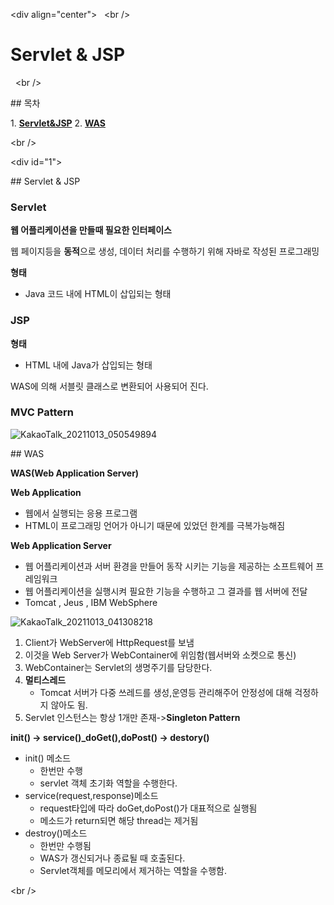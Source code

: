 <div align="center">
  <br />
  <h1> Servlet & JSP </h1>
  <br />
</div>



## 목차


1. [**Servlet&JSP**](#1)
2. [**WAS**](#2)

<br />


<div id="1"></div>

## Servlet & JSP

### Servlet

**웹 어플리케이션을 만들때 필요한 인터페이스**

웹 페이지등을 **동적**으로 생성, 데이터 처리를 수행하기 위해 자바로 작성된 프로그래밍

**형태**

* Java 코드 내에 HTML이 삽입되는 형태



### JSP

**형태**

* HTML 내에  Java가 삽입되는 형태

WAS에 의해 서블릿 클래스로 변환되어 사용되어 진다.



### MVC Pattern

![KakaoTalk_20211013_050549894](C:\Users\ayeong\Desktop\KakaoTalk_20211013_050549894.png)



<div id="2"></div>

## WAS



**WAS(Web Application Server)**

  **Web Application**

 - 웹에서 실행되는 응용 프로그램
 - HTML이 프로그래밍 언어가 아니기 때문에 있었던 한계를 극복가능해짐

  **Web Application Server**

- 웹 어플리케이션과 서버 환경을 만들어 동작 시키는 기능을 제공하는 소프트웨어 프레임워크
- 웹 어플리케이션을 실행시켜 필요한 기능을 수행하고 그 결과를 웹 서버에 전달
- Tomcat , Jeus , IBM WebSphere

![KakaoTalk_20211013_041308218](C:\Users\ayeong\Desktop\KakaoTalk_20211013_041308218.png)

1. Client가 WebServer에  HttpRequest를 보냄
2. 이것을 Web Server가 WebContainer에 위임함(웹서버와 소켓으로 통신)
3. WebContainer는 Servlet의 생명주기를 담당한다.
4. **멀티스레드**
   * Tomcat 서버가 다중 쓰레드를 생성,운영등 관리해주어 안정성에 대해 걱정하지 않아도 됨.
5. Servlet 인스턴스는 항상 1개만 존재->**Singleton Pattern**



**init() -> service()_doGet(),doPost() -> destory()**

* init() 메소드
  * 한번만 수행
  * servlet 객체 초기화 역할을 수행한다.
* service(request,response)메소드
  * request타입에 따라 doGet,doPost()가 대표적으로 실행됨
  * 메소드가 return되면 해당 thread는 제거됨
* destroy()메소드
  * 한번만 수행됨
  * WAS가 갱신되거나 종료될 때 호출된다.
  * Servlet객체를 메모리에서 제거하는 역할을 수행함.

<br />